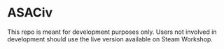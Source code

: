 # ASACiv
This repo is meant for development purposes only. Users not involved in development should use the live version available on Steam Workshop.
